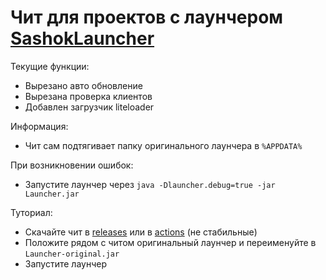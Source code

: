 # Чит для проектов с лаунчером [SashokLauncher](https://launcher.sashok724.net/)

Текущие функции:
  - Вырезано авто обновление
  - Вырезана проверка клиентов
  - Добавлен загрузчик liteloader


Информация:
  - Чит сам подтягивает папку оригинального лаунчера в `%APPDATA%`
 

При возникновении ошибок:
  - Запустите лаунчер через `java -Dlauncher.debug=true -jar Launcher.jar`


Туториал:
  - Скачайте чит в [releases](https://github.com/GravitLauncherCheat/SashokLauncher/releases) или в [actions](https://github.com/GravitLauncherCheat/SashokLauncher/actions) (не стабильные)
  - Положите рядом с читом оригинальный лаунчер и переименуйте в `Launcher-original.jar`
  - Запустите лаунчер